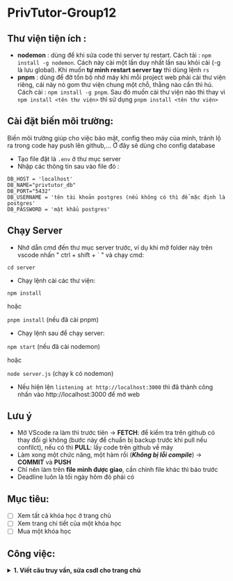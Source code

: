 # PrivTutor-Group12


## Thư viện tiện ích :
- **nodemon** : dùng để khi sửa code thì server tự restart. Cách tải : `npm install -g nodemon`. Cách này cài một lần duy nhất lần sau khỏi cài (-g là lưu global). Khi muốn **tự mình restart server tay** thì dùng lệnh `rs`
- **pnpm** : dùng để đỡ tốn bộ nhớ máy khi mỗi project web phải cài thư viện riêng, cái này nó gom thư viện chung một chỗ, thằng nào cần thì hú. Cách cài : `npm install -g pnpm`. Sau đó muốn cài thư viện nào thì thay vì `npm install <tên thư viện>` thì sử dụng `pnpm install <tên thư viện>`
## Cài đặt biến môi trường:
Biến môi trường giúp cho việc bảo mật, config theo máy của mình, tránh lộ ra trong code hay push lên github,... Ở đây sẽ dùng cho config database
- Tạo file đặt là `.env` ở thư mục server
- Nhập các thông tin sau vào file đó :
```
DB_HOST = 'localhost'
DB_NAME="privtutor_db"
DB_PORT="5432"
DB_USERNAME = 'tên tài khoản postgres (nếu không có thì để mặc định là postgres'
DB_PASSWORD = 'mật khẩu postgres'
```
## Chạy Server

- Nhớ dẫn cmd đến thư mục server trước, ví dụ khi mở folder này trên vscode nhấn " ctrl + shift + ` " và chạy cmd:

`cd server`

- Chạy lệnh cài các thư viện:

`npm install` 

hoặc 

`pnpm install` (nếu đã cài pnpm)

- Chạy lệnh sau để chạy server:

`npm start` (nếu đã cài nodemon)

hoặc

`node server.js` (chạy k có nodemon)

- Nếu hiện lện `listening at http://localhost:3000` thì đã thành công nhấn vào http://localhost:3000 để mở web
## Lưu ý
- Mở VScode ra làm thì trước tiên &rarr; **FETCH**: để kiếm tra trên github có thay đổi gì không (bước này để chuẩn bị backup trước khi pull nếu confilct), nếu có thì **PULL**: lấy code trên github về máy
- Làm xong một chức năng, một hàm rồi (***Không bị lỗi compile***) &rarr; **COMMIT** và **PUSH**
- Chỉ nên làm trên **file mình được giao**, cần chỉnh file khác thì báo trước
- Deadline luôn là tối ngày hôm đó phải có
## Mục tiêu:
- [ ] Xem tất cả khóa học ở trang chủ
- [ ] Xem trang chi tiết của một khóa học
- [ ] Mua một khóa học
## Công việc:
<details>
    <summary> <b>1. Viết câu truy vấn, sửa csdl cho trang chủ</b> </summary>
    <ul>
        <li>Người làm: Hùng</li>
        <li>Mô tả:
            <ul>
                <li>Xem yêu cầu tại file</li>
            </ul>
        </li>
        <li>File làm việc: /server/controllers/dataController.js</li>
        <li>Deadline: 30/12/2022</li>
    </ul>
    </details>